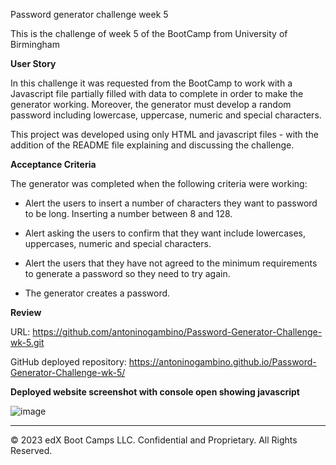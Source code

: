 Password generator challenge week 5

This is the challenge of week 5 of the BootCamp from University of Birmingham

**User Story**

In this challenge it was requested from the BootCamp to work with a Javascript file partially filled with data to complete in order to make the generator working. Moreover, the generator must develop a random password including lowercase, uppercase, numeric and special characters.

This project was developed using only HTML and javascript files - with the addition of the README file explaining and discussing the challenge.

**Acceptance Criteria**

The generator was completed when the following criteria were working:

- Alert the users to insert a number of characters they want to password to be long. Inserting a number between 8 and 128.

- Alert asking the users to confirm that they want include lowercases, uppercases, numeric and special characters.

- Alert the users that they have not agreed to the minimum requirements to generate a password so they need to try again.

- The generator creates a password.

**Review**

URL: https://github.com/antoninogambino/Password-Generator-Challenge-wk-5.git

GitHub deployed repository: https://antoninogambino.github.io/Password-Generator-Challenge-wk-5/

**Deployed website screenshot with console open showing javascript**

![image](https://user-images.githubusercontent.com/112243266/231699656-4a84f07b-3cc5-498b-ad0f-d266b9c1bb3a.png)

---

© 2023 edX Boot Camps LLC. Confidential and Proprietary. All Rights Reserved.
